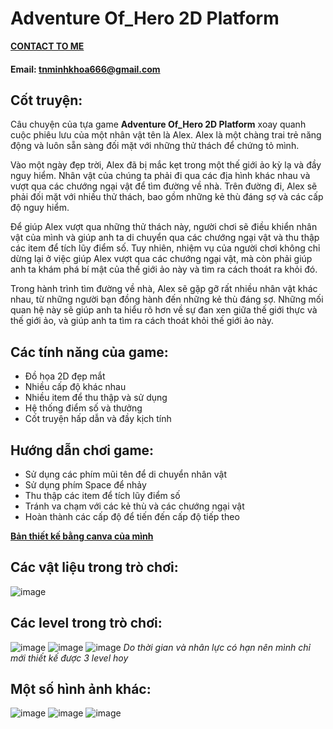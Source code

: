 # Adventure Of_Hero 2D Platform
[**CONTACT TO ME**](https://www.facebook.com/Ireking666)
#### **Email: tnminhkhoa666@gmail.com**
## Cốt truyện:

Câu chuyện của tựa game **Adventure Of_Hero 2D Platform** xoay quanh cuộc phiêu lưu của một nhân vật tên là Alex. Alex là một chàng trai trẻ năng động và luôn sẵn sàng đối mặt với những thử thách để chứng tỏ mình.

Vào một ngày đẹp trời, Alex đã bị mắc kẹt trong một thế giới ảo kỳ lạ và đầy nguy hiểm. Nhân vật của chúng ta phải đi qua các địa hình khác nhau và vượt qua các chướng ngại vật để tìm đường về nhà. Trên đường đi, Alex sẽ phải đối mặt với nhiều thử thách, bao gồm những kẻ thù đáng sợ và các cấp độ nguy hiểm.

Để giúp Alex vượt qua những thử thách này, người chơi sẽ điều khiển nhân vật của mình và giúp anh ta di chuyển qua các chướng ngại vật và thu thập các item để tích lũy điểm số. Tuy nhiên, nhiệm vụ của người chơi không chỉ dừng lại ở việc giúp Alex vượt qua các chướng ngại vật, mà còn phải giúp anh ta khám phá bí mật của thế giới ảo này và tìm ra cách thoát ra khỏi đó.

Trong hành trình tìm đường về nhà, Alex sẽ gặp gỡ rất nhiều nhân vật khác nhau, từ những người bạn đồng hành đến những kẻ thù đáng sợ. Những mối quan hệ này sẽ giúp anh ta hiểu rõ hơn về sự đan xen giữa thế giới thực và thế giới ảo, và giúp anh ta tìm ra cách thoát khỏi thế giới ảo này.

## Các tính năng của game:

- Đồ họa 2D đẹp mắt
- Nhiều cấp độ khác nhau
- Nhiều item để thu thập và sử dụng
- Hệ thống điểm số và thưởng
- Cốt truyện hấp dẫn và đầy kịch tính

## Hướng dẫn chơi game:

- Sử dụng các phím mũi tên để di chuyển nhân vật
- Sử dụng phím Space để nhảy
- Thu thập các item để tích lũy điểm số
- Tránh va chạm với các kẻ thù và các chướng ngại vật
- Hoàn thành các cấp độ để tiến đến cấp độ tiếp theo

[**Bản thiết kế bằng canva của mình**](https://www.canva.com/design/DAFU0p2Ufgw/Z49bzsROTTcqJUuzK8Mr0A/edit?utm_content=DAFU0p2Ufgw&utm_campaign=designshare&utm_medium=link2&utm_source=sharebutton)
## Các vật liệu trong trò chơi:
![image](https://user-images.githubusercontent.com/88275892/234052947-0f01e16c-b90f-4275-80b9-744ef3415853.png)

## Các level trong trò chơi:
![image](https://user-images.githubusercontent.com/88275892/234053212-cbdbc9b9-09cf-449c-97ee-e99888af1685.png)
![image](https://user-images.githubusercontent.com/88275892/234053403-d0337841-a8b1-4916-a0ee-edd221534f5a.png)
![image](https://user-images.githubusercontent.com/88275892/234053446-24ed5dee-2a69-4350-9895-0bcebe46a12c.png)
*Do thời gian và nhân lực có hạn nên mình chỉ mới thiết kế được 3 level hoy*



## Một số hình ảnh khác:
![image](https://user-images.githubusercontent.com/88275892/234057251-a146a7cc-340c-466f-b5ce-6906d983714f.png)
![image](https://user-images.githubusercontent.com/88275892/234057388-d02ad22a-4dc7-442f-8274-1c0755d54f55.png)
![image](https://user-images.githubusercontent.com/88275892/234057646-3611aec2-a244-4700-87e3-a54dc9422d6f.png)


